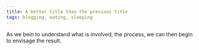 ```yaml
---
title: A better title than the previous title
tags: blogging, eating, sleeping
---
```


As we bein to understand what is involved, the process, we can then begin to envisage the result.